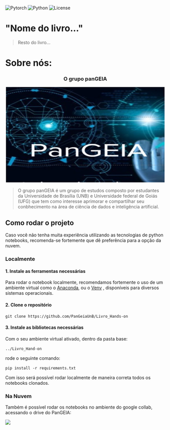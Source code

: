 ![Pytorch](https://img.shields.io/badge/Pytorch-1.9.1-orange)
![Python](https://img.shields.io/badge/Python-3.8-blue)
![License](https://img.shields.io/badge/Code%20License-MIT-green.svg)

# "Nome do livro..."

> Resto do livro...

# Sobre nós:

<div align="center">
    <h3>O grupo panGEIA</h3>
    <img height="300" width="500" src="docs/assets/Pangeia_logo.png"></img>
</div>

> O grupo panGEIA é um grupo de estudos composto por estudantes da Universidade de Brasília (UNB) e Universidade federal de Goiás (UFG) que tem como interesse aprimorar e compartilhar seu conbhecimento na área de ciência de dados e inteligência artificial.

## Como rodar o projeto
Caso você não tenha muita experiência utilizando as tecnologias de python notebooks, recomenda-se fortemente que dê preferência para a opção da nuvem.

### Localmente

#### 1. Instale as ferramentas necessárias
   Para rodar o notebook localmente, recomendamos fortemente o uso de um ambiente virtual como o <a href="https://docs.anaconda.com/anaconda/install/">Anaconda</a>,
   ou o <a href="https://docs.python.org/3/library/venv.html/">Venv</a> , disponíveis para diversos sistemas operacionais.       
    
#### 2. Clone o repositório
    
    git clone https://github.com/PanGeiaUnB/Livro_Hands-on
    
#### 3. Instale as bibliotecas necessárias 
Com o seu ambiente virtual ativado, dentro da pasta base: 
   
    ../Livro_Hand-on
   
   rode o seguinte comando: 
   
    pip install -r requirements.txt

   Com isso será possível rodar localmente de maneira correta todos os notebooks clonados.
### Na Nuvem 
   Também é possível rodar os notebooks no ambiente do google collab, acessando o drive do PanGEIA:
   
<a href="https://drive.google.com/drive/folders/1viKDINkWtF624Y2ZMwAPtA5e-gu2EhgU?usp=sharing" target="_blank"><img src="https://img.shields.io/badge/Google%20Drive-4285F4?style=for-the-badge&logo=googledrive&logoColor=white"></a> 
<!---
your comment goes here
and here
-->
